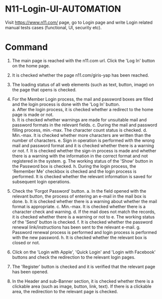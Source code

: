 # N11-Login-UI-AUTOMATION
Visit https://www.n11.com/ page, go to Login page and write Login related manual tests cases (functional, UI, security etc).

# Command
1. The main page is reached with the n11.com url. Click the 'Log In' button on the home page.
2. It is checked whether the page n11.com/giris-yap has been reached.
3. The loading status of all web elements (such as text, button, image) on the page that opens is checked. <br />
4. For the Member Login process, the mail and password boxes are filled and the login process is done with the 'Log In' button. <br />
a. After the login process, it is checked whether a redirect to the home page is made or not. <br />
b. It is checked whether warnings are made for unsuitable mail and password formats in the relevant fields.
c. During the mail and password filling process, min.-max. The character count status is checked.
d. Min.-max. It is checked whether more characters are written than the number of characters. 
e. Sign in operation is performed with the wrong mail and password format and it is checked whether there is a warning or not.
f. It is checked whether the sign-in process is made and whether there is a warning with the information in the correct format and not registered in the system.
g. The working status of the 'Show' button in the Password box is checked.
h. During the login process, the 'Remember Me' checkbox is checked and the login process is performed. It is checked whether the relevant information is saved for subsequent login operations.

5. Check the 'Forgot Password' button.
a. In the field opened with the relevant button, the process of entering an e-mail in the mail box is done.
b. It is checked whether there is a warning about whether the mail format is appropriate.
c. Min.-max. It is checked whether there is a character check and warning.
d. If the mail does not match the records, it is checked whether there is a warning or not to 
e. The working status of the 'Send' button is checked.
f. It is checked whether the password renewal link/instructions has been sent to the relevant e-mail.
g. Password renewal process is performed and login process is performed with the new password.
h. It is checked whether the relevant box is closed or not.

6. Click on the 'Login with Apple', 'Quick Login' and 'Login with Facebook' buttons and check the redirection to the relevant login pages.

7. The 'Register' button is checked and it is verified that the relevant page has been opened.

8. In the Header and sub-Banner section, it is checked whether there is a clickable area (such as image, button, link, text). If there is a clickable area, the redirection to the relevant page is checked.

